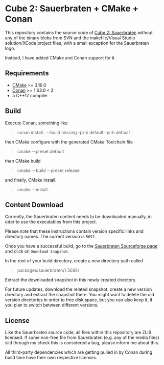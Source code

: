 # Cube 2: Sauerbraten + CMake + Conan

This repository contains the source code of [Cube 2: Sauerbraten](http://sauerbraten.org)
without any of the binary blobs from SVN and the makefile/Visual Studio solution/XCode project files,
with a small exception for the Sauerbraten logo.

Instead, I have added CMake and Conan support for it.


## Requirements

  * [CMake](https://cmake.org) >= 3.19.0
  * [Conan](https://conan.io) >= 1.63.0 < 2
  * a C++17 compiler


## Build

Execute Conan, something like:

> conan install . --build missing -pr:b default -pr:h default

then CMake configure with the generated CMake Toolchain file

> cmake --preset default

then CMake build

> cmake --build --preset release

and finally, CMake install.

> cmake --install .


## Content Download

Currently, the Sauerbraten content needs to be downloaded manually, in oder to use the executables from this project.

Please note that these instructions contain version specific links and directory names. The current version is `5692`.

Once you have a successful build, go to the [Sauerbraten Sourceforge page](https://sourceforge.net/p/sauerbraten/code/5692/tree/) and click on `Download Snapshot`.

In the root of your build directory, create a new directory path called

> packages/sauerbraten/1.5692/

Extract the downloaded snapshot in this newly created directory.

For future updates, download the related snapshot, create a new version directory and extract the snapshot there. You might want to delete the old version directories in order to free disk space, but you can also keep it, if you plan to switch between different versions.


## License

Like the Sauerbraten source code, all files within this repository are ZLIB licensed.
If some non-free file from Sauerbraten (e.g. any of the media files)
slid through my check this is considered a bug,
please inform me about this.

All third-party dependencies which are getting pulled in by Conan during build time have their own respective licenses.
